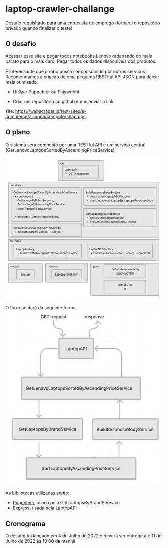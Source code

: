 # laptop-crawler-challange
Desafio requisitado para uma entrevista de emprego (tornarei o repositório privado quando finalizar o teste)

## O desafio
Acessar esse site e pegar todos notebooks Lenovo ordenando do mais barato para o mais caro. 
Pegar todos os dados disponíveis dos produtos.
 
É interessante que o robô possa ser consumido por outros serviços. 
Recomendamos a criação de uma pequena RESTFul API JSON para deixar mais otimizado.
 
- Utilizar Puppeteer ou Playwright.
 
- Criar um repositório no github e nos enviar o link.
 
site:
https://webscraper.io/test-sites/e-commerce/allinone/computers/laptops

## O plano

O sistema será composto por uma RESTful API 
e um serviço central (GetLenovoLaptopsSortedByAscendingPriceService)

![Modelagem](./static/modelling.png)

O fluxo se dará da seguinte forma:  
![Fluxo](./static/flow.png)

As bibliotecas utilizadas serão:
- [Puppeteer](https://github.com/puppeteer/puppeteer), usada pela GetLaptopsByBrandSerevice
- [Express](https://github.com/expressjs/express), usada pela LaptopAPI

## Cronograma

O desafio foi lançado em 4 de Julho de 2022 e deverá ser entrege até 11 de Julho de 2022 às 10:00 da manhã.

